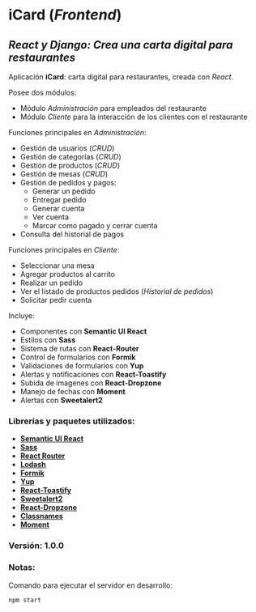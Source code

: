 # iCard (_Frontend_)

## *React y Django: Crea una carta digital para restaurantes*

Aplicación **iCard**: carta digital para restaurantes, creada con _React_.

Posee dos módulos:
+ Módulo _Administración_ para empleados del restaurante
+ Módulo _Cliente_ para la interacción de los clientes con el restaurante

Funciones principales en _Administración_:
+ Gestión de usuarios (_CRUD_)
+ Gestión de categorías (_CRUD_)
+ Gestión de productos (_CRUD_)
+ Gestión de mesas (_CRUD_)
+ Gestión de pedidos y pagos:
    - Generar un pedido
    - Entregar pedido
    - Generar cuenta
    - Ver cuenta
    - Marcar como pagado y cerrar cuenta
+ Consulta del historial de pagos

Funciones principales en _Cliente_:
+ Seleccionar una mesa
+ Agregar productos al carrito
+ Realizar un pedido
+ Ver el listado de productos pedidos (_Historial de pedidos_)
+ Solicitar pedir cuenta

Incluye:
+ Componentes con **Semantic UI React**
+ Estilos con **Sass**
+ Sistema de rutas con **React-Router**
+ Control de formularios con **Formik**
+ Validaciones de formularios con **Yup**
+ Alertas y notificaciones con **React-Toastify**
+ Subida de imagenes con **React-Dropzone**
+ Manejo de fechas con **Moment**
+ Alertas con **Sweetalert2**

### Librerías y paquetes utilizados:
- [**Semantic UI React**](https://react.semantic-ui.com/)
- [**Sass**](https://sass-lang.com/)
- [**React Router**](https://reactrouter.com/)
- [**Lodash**](https://lodash.com/)
- [**Formik**](https://formik.org/)
- [**Yup**](https://www.npmjs.com/package/yup)
- [**React-Toastify**](https://www.npmjs.com/package/react-toastify)
- [**Sweetalert2**](https://sweetalert2.github.io/)
- [**React-Dropzone**](https://react-dropzone.js.org/)
- [**Classnames**](https://www.npmjs.com/package/classnames)
- [**Moment**](https://momentjs.com/)

### Versión: 1.0.0

### Notas:
Comando para ejecutar el servidor en desarrollo:
```
npm start
```
